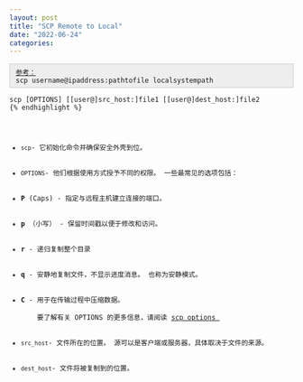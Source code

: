 ```yaml
---
layout: post
title: "SCP Remote to Local"
date: "2022-06-24"
categories: 
---
```

<div style="background:#eeeeee;border:1px solid #cccccc;padding:5px 10px;"><a href="https://unix.stackexchange.com/questions/188285/how-to-copy-a-file-from-a-remote-server-to-a-local-machine"><code>参考：</code></a><br />
<code>scp username@ipaddress:pathtofile localsystempath</code></div>

<pre class="language-bash">
<code class="language-bash">scp [OPTIONS] [[user@]src_host:]file1 [[user@]dest_host:]file2
{% endhighlight %}

<ul>
	<li><code>scp</code><font style="vertical-align:inherit">- 它初始化命令并确保安全外壳到位。 </font></li>
	<li><code>OPTIONS</code><font style="vertical-align:inherit">- 他们根据使用方式授予不同的权限。 一些最常见的选项包括： </font></li>
	<li><strong><strong><font style="vertical-align:inherit">P </font></strong></strong><font style="vertical-align:inherit">(Caps) - 指定与远程主机建立连接的端口。 </font></li>
	<li><strong><strong><font style="vertical-align:inherit">p </font></strong></strong><font style="vertical-align:inherit">（小写） - 保留时间戳以便于修改和访问。 </font></li>
	<li><strong><strong><font style="vertical-align:inherit">r </font></strong></strong><font style="vertical-align:inherit">- 递归复制整个目录 </font></li>
	<li><strong><strong><font style="vertical-align:inherit">q </font></strong></strong><font style="vertical-align:inherit">- 安静地复制文件，不显示进度消息。 也称为安静模式。 </font></li>
	<li><strong><strong><font style="vertical-align:inherit">C </font></strong></strong><font style="vertical-align:inherit">- 用于在传输过程中压缩数据。 </font><br />
	<font style="vertical-align:inherit">要了解有关 OPTIONS 的更多信息，请阅读 </font><a href="https://linux.die.net/man/1/scp"><font style="vertical-align:inherit">scp options </font></a></li>
	<li><code>src_host</code><font style="vertical-align:inherit">- 文件所在的位置。 源可以是客户端或服务器，具体取决于文件的来源。 </font></li>
	<li><code>dest_host</code><font style="vertical-align:inherit">- 文件将被复制到的位置。 </font></li>
</ul>

